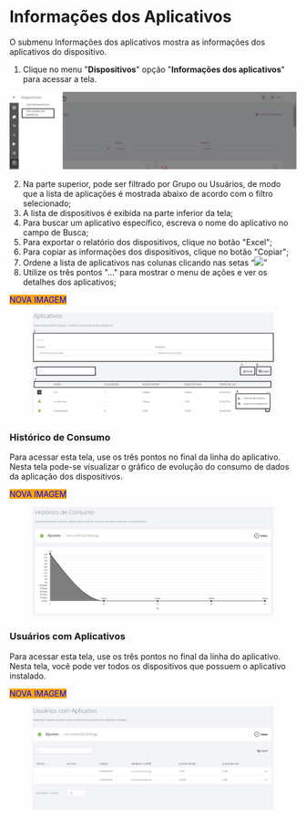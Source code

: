 # Informações dos Aplicativos

O submenu Informações dos aplicativos mostra as informações dos aplicativos do dispositivo.

1. Clique no menu "**Dispositivos**" opção "**Informações dos aplicativos**" para acessar a tela.

![](<../../../.gitbook/assets/18 (2).png>)

2. Na parte superior, pode ser filtrado por Grupo ou Usuários, de modo que a lista de aplicações é mostrada abaixo de acordo com o filtro selecionado;
3. A lista de dispositivos é exibida na parte inferior da tela;
4. Para buscar um aplicativo específico, escreva o nome do aplicativo no campo de Busca;
5. Para exportar o relatório dos dispositivos, clique no botão "Excel";
6. Para copiar as informações dos dispositivos, clique no botão "Copiar";
7. Ordene a lista de aplicativos nas colunas clicando nas setas “![](https://upload.wikimedia.org/wikipedia/commons/thumb/e/eb/U%2B21C5.svg/22px-U%2B21C5.svg.png)”
8. Utilize os três pontos "..." para mostrar o menu de ações e ver os detalhes dos aplicativos;

<mark style="color:blue;background-color:orange;">NOVA IMAGEM</mark>

<figure><img src="../../../.gitbook/assets/Captura de tela 2024-08-27 164733.png" alt=""><figcaption></figcaption></figure>

### **Histórico de Consumo**

Para acessar esta tela, use os três pontos no final da linha do aplicativo. Nesta tela pode-se visualizar o gráfico de evolução do consumo de dados da aplicação dos dispositivos.

<mark style="color:blue;background-color:orange;">NOVA IMAGEM</mark>

<figure><img src="../../../.gitbook/assets/image (7).png" alt=""><figcaption></figcaption></figure>

### **Usuários com Aplicativos**

Para acessar esta tela, use os três pontos no final da linha do aplicativo. Nesta tela, você pode ver todos os dispositivos que possuem o aplicativo instalado.

<mark style="color:blue;background-color:orange;">NOVA IMAGEM</mark>

<figure><img src="../../../.gitbook/assets/image (8).png" alt=""><figcaption></figcaption></figure>
